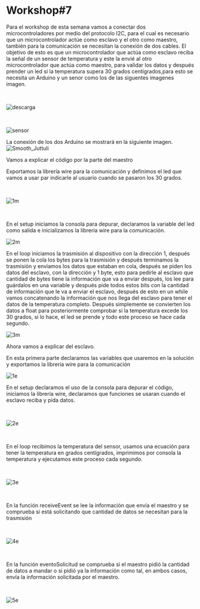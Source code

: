 # Workshop#7
Para el workshop de esta semana vamos a conectar dos microcontroladores por medio del protocolo I2C, para el cual es necesario que un microcontrolador actúe como esclavo y el otro como maestro, también para la comunicación se necesitan la conexión de dos cables. El objetivo de esto es que un microcontrolador que actúa como esclavo reciba la señal de un sensor de temperatura y este la envié al otro microcontrolador que actúa como maestro, para validar los datos y después prender un led si la temperatura supera 30 grados centígrados,para esto se necesita un Arduino y un senor como los de las siguentes imagenes  imagen.

<br>

![descarga](https://user-images.githubusercontent.com/53841624/168942233-fad2743d-dc59-4def-9158-6f2665eaa024.jpg)

<br>

![sensor](https://user-images.githubusercontent.com/53841624/168950105-a4029342-bc8c-43fb-9a19-c33b89610828.jpg)

La conexión de los dos Arduino se mostrará en la siguiente imagen.
![Smooth_Juttuli](https://user-images.githubusercontent.com/53841624/168949968-4e99a129-45d5-4f11-836f-92c5abb28456.jpg)

Vamos a explicar el código por la parte del maestro

Exportamos la librería wire para la comunicación y definimos el led que vamos a usar par indicarle al usuario cuando se pasaron los 30 grados.

<br>

![1m](https://user-images.githubusercontent.com/53841624/168950965-b024d595-ba4d-41d9-97d2-9e6217b8d94b.png)


<br>

En el setup iniciamos la consola para depurar, declaramos la variable del led como salida e inicializamos la librería wire para la comunicación.

![2m](https://user-images.githubusercontent.com/53841624/168950465-ed94bcc0-e5e3-4ea5-aa1e-8019fe9ee5e5.png)

En el loop iniciamos la trasmisión al dispositivo con la dirección 1, después se ponen la cola los bytes para la trasmisión y después terminamos la trasmisión y enviamos los datos que estaban en cola, después se piden los datos del esclavo, con la dirección y 1 byte, esto para pedirle al esclavo que cantidad de bytes tiene la información que va a enviar después, los lee para guárdalos en una variable y después pide todos estos bits con la cantidad de información que le va a enviar el esclavo, después de esto en un while vamos concatenando la información que nos llega del esclavo para tener el datos de la temperatura completo.
Después simplemente se convierten los datos a float para posteriormente comprobar si la temperatura excede los 30 grados, si lo hace, el led se prende y todo este proceso se hace cada segundo.

![3m](https://user-images.githubusercontent.com/53841624/168950919-8624751e-0165-4a61-878e-b919a4774e12.png)



Ahora vamos a explicar del esclavo.

En esta primera parte declaramos las variables que usaremos en la solución y exportamos la librería wire para la comunicación

![1e](https://user-images.githubusercontent.com/53841624/168950756-0e76d1f0-2645-457f-b6b5-631d71248586.png)


En el setup declaramos el uso de la consola para depurar el código, iniciamos la librería wire, declaramos que funciones se usaran cuando el esclavo reciba y pida datos.

<br>

![2e](https://user-images.githubusercontent.com/53841624/168950767-9cca3a33-fd44-4abe-a5d9-824344639205.png)

<br>

En el loop recibimos la temperatura del sensor, usamos una ecuación para tener la temperatura en grados centígrados, imprimimos por consola la temperatura y ejecutamos este proceso cada segundo.

<br>

![3e](https://user-images.githubusercontent.com/53841624/168950779-7af77dfc-2822-438b-9808-b5a774dbde76.png)

<br>

En la función receiveEvent se lee la información que envía el maestro y se comprueba si está solicitando que cantidad de datos se necesitan para la trasmisión

<br>

![4e](https://user-images.githubusercontent.com/53841624/168951157-82bec317-1bb4-4e45-9bfe-e29370569a0d.png)

<br>

En la función eventoSolicitud se comprueba si el maestro pidió la cantidad de datos a mandar o si pidió ya la información como tal, en ambos casos, envía la información solicitada por el maestro.

<br>

![5e](https://user-images.githubusercontent.com/53841624/168951174-de262211-7e78-4d44-aa62-220d0d61cc41.png)

<br>
